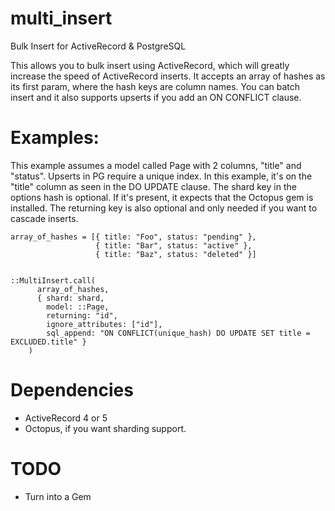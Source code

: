 # multi_insert
Bulk Insert for ActiveRecord & PostgreSQL

This allows you to bulk insert using ActiveRecord, which will greatly increase the speed of ActiveRecord inserts.
It accepts an array of hashes as its first param, where the hash keys are column names. 
You can batch insert and it also supports upserts if you add an ON CONFLICT clause.

# Examples:

This example assumes a model called Page with 2 columns, "title" and "status". 
Upserts in PG require a unique index. In this example, it's on the "title" column as seen in the DO UPDATE clause. 
The shard key in the options hash is optional. If it's present, it expects that the Octopus gem is installed.
The returning key is also optional and only needed if you want to cascade inserts.

```
array_of_hashes = [{ title: "Foo", status: "pending" },
                   { title: "Bar", status: "active" },
                   { title: "Baz", status: "deleted" }]


::MultiInsert.call(
      array_of_hashes,
      { shard: shard,
        model: ::Page,
        returning: "id",
        ignore_attributes: ["id"],
        sql_append: "ON CONFLICT(unique_hash) DO UPDATE SET title = EXCLUDED.title" }
    )
```


# Dependencies

* ActiveRecord 4 or 5
* Octopus, if you want sharding support. 

# TODO

* Turn into a Gem
